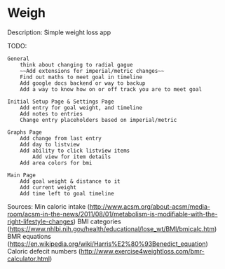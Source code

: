 # Weigh

Description: Simple weight loss app


TODO:

	General
		think about changing to radial gague
		~~Add extensions for imperial/metric changes~~
		Find out maths to meet goal in timeline
		Add google docs backend or way to backup
		Add a way to know how on or off track you are to meet goal

	Initial Setup Page & Settings Page
		Add entry for goal weight, and timeline
		Add notes to entries
		Change entry placeholders based on imperial/metric

	Graphs Page
		Add change from last entry
		Add day to listview
		Add ability to click listview items
			Add view for item details
		Add area colors for bmi

	Main Page
		Add goal weight & distance to it
		Add current weight
		Add time left to goal timeline


Sources:
	Min caloric intake (http://www.acsm.org/about-acsm/media-room/acsm-in-the-news/2011/08/01/metabolism-is-modifiable-with-the-right-lifestyle-changes)
	BMI categories (https://www.nhlbi.nih.gov/health/educational/lose_wt/BMI/bmicalc.htm)
	BMR equations (https://en.wikipedia.org/wiki/Harris%E2%80%93Benedict_equation)
	Caloric defecit numbers (http://www.exercise4weightloss.com/bmr-calculator.html)
